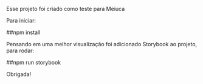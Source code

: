 Esse projeto foi criado como teste para Meiuca

Para iniciar:

##npm install


Pensando em uma melhor visualização foi adicionado Storybook ao projeto, para rodar:

##npm run storybook


Obrigada!

